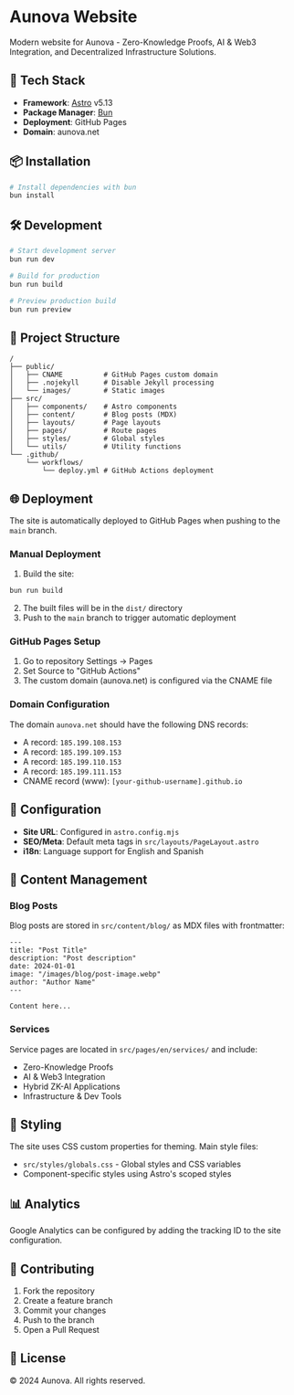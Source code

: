 # Aunova Website

Modern website for Aunova - Zero-Knowledge Proofs, AI & Web3 Integration, and Decentralized Infrastructure Solutions.

## 🚀 Tech Stack

- **Framework**: [Astro](https://astro.build) v5.13
- **Package Manager**: [Bun](https://bun.sh)
- **Deployment**: GitHub Pages
- **Domain**: aunova.net

## 📦 Installation

```bash
# Install dependencies with bun
bun install
```

## 🛠️ Development

```bash
# Start development server
bun run dev

# Build for production
bun run build

# Preview production build
bun run preview
```

## 📝 Project Structure

```
/
├── public/
│   ├── CNAME          # GitHub Pages custom domain
│   ├── .nojekyll      # Disable Jekyll processing
│   └── images/        # Static images
├── src/
│   ├── components/    # Astro components
│   ├── content/       # Blog posts (MDX)
│   ├── layouts/       # Page layouts
│   ├── pages/         # Route pages
│   ├── styles/        # Global styles
│   └── utils/         # Utility functions
└── .github/
    └── workflows/
        └── deploy.yml # GitHub Actions deployment
```

## 🌐 Deployment

The site is automatically deployed to GitHub Pages when pushing to the `main` branch.

### Manual Deployment

1. Build the site:
```bash
bun run build
```

2. The built files will be in the `dist/` directory
3. Push to the `main` branch to trigger automatic deployment

### GitHub Pages Setup

1. Go to repository Settings → Pages
2. Set Source to "GitHub Actions"
3. The custom domain (aunova.net) is configured via the CNAME file

### Domain Configuration

The domain `aunova.net` should have the following DNS records:

- A record: `185.199.108.153`
- A record: `185.199.109.153`
- A record: `185.199.110.153`
- A record: `185.199.111.153`
- CNAME record (www): `[your-github-username].github.io`

## 🔧 Configuration

- **Site URL**: Configured in `astro.config.mjs`
- **SEO/Meta**: Default meta tags in `src/layouts/PageLayout.astro`
- **i18n**: Language support for English and Spanish

## 📄 Content Management

### Blog Posts

Blog posts are stored in `src/content/blog/` as MDX files with frontmatter:

```mdx
---
title: "Post Title"
description: "Post description"
date: 2024-01-01
image: "/images/blog/post-image.webp"
author: "Author Name"
---

Content here...
```

### Services

Service pages are located in `src/pages/en/services/` and include:
- Zero-Knowledge Proofs
- AI & Web3 Integration
- Hybrid ZK-AI Applications
- Infrastructure & Dev Tools

## 🎨 Styling

The site uses CSS custom properties for theming. Main style files:
- `src/styles/globals.css` - Global styles and CSS variables
- Component-specific styles using Astro's scoped styles

## 📊 Analytics

Google Analytics can be configured by adding the tracking ID to the site configuration.

## 🤝 Contributing

1. Fork the repository
2. Create a feature branch
3. Commit your changes
4. Push to the branch
5. Open a Pull Request

## 📜 License

© 2024 Aunova. All rights reserved.
